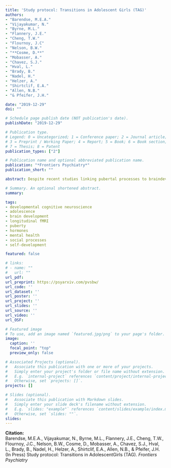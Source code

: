 ```yaml
---
title: 'Study protocol: Transitions in Adolescent Girls (TAG)'
authors:
- "Barendse, M.E.A."
- "Vijayakumar, N."
- "Byrne, M.L."
- "Flannery, J.E."
- "Cheng, T.W."
- "Flournoy, J.C"
- "Nelson, B.W."
- "**Cosme, D.**"
- "Mobasser, A."
- "Chavez, S.J."
- "Hval, L."
- "Brady, B."
- "Nadel, H."
- "Helzer, A."
- "Shirtclif, E.A."
- "Allen, N.B."
- "& Pfeifer, J.H."

date: "2019-12-29"
doi: ""

# Schedule page publish date (NOT publication's date).
publishDate: "2019-12-29"

# Publication type.
# Legend: 0 = Uncategorized; 1 = Conference paper; 2 = Journal article;
# 3 = Preprint / Working Paper; 4 = Report; 5 = Book; 6 = Book section;
# 7 = Thesis; 8 = Patent
publication_types: ["2"]

# Publication name and optional abbreviated publication name.
publication: "*Frontiers Psychiatry*"
publication_short: ""

abstract: Despite recent studies linking pubertal processes to braindevelopment, as well as research demonstrating the importance of both pubertaland neurodevelopmental processes for adolescent mental health, there is limitedknowledge of the full pathways and mechanisms behind the emergence ofmental illnesses such as depression and anxiety disorders in adolescence. TheTransitions in Adolescent Girls (TAG) study aims to understand the complexrelationships between pubertal development, brain structure and connectivity,the behavioral and neural correlates of social and self-perception processes, andadolescent mental health in girls. The TAG study includes 174 girls aged 10.0 to 13.0 years, recruitedfrom the local community in Lane County, Oregon, USA. The girls, along with aparent/guardian, will complete three waves of assessment over the course ofthree years; the second and third wave are currently underway. Each waveincludes collection of four saliva samples (one per week) and one hair sample forthe assessment of hormone levels and immune factors; an MRI session includingstructural, difusion, resting-state functional and task-based functional scans; theKiddie Schedule for Afective Disorders and Schizophrenia (K-SADS), a diagnosticinterview on current and lifetime mental health; production of a short self-narrative video; and measurement of height, weight, and waist circumference.The functional MRI tasks include a self-evaluation paradigm and a self-disclosureparadigm. In addition, adolescents and their parents/guardians complete anumber of surveys to report on the adolescent’s pubertal development, mentalhealth, social environment and life events; adolescents also report on variousindices of self-perception and social-emotional functioning. The knowledge gained from this study will include developmentaltrajectories of pubertal, neurological, and social processes and their roles asmechanisms in predicting emergence of mental illness in adolescent girls. Thisknowledge will help identify modifable, developmentally specifc risk factors astargets for early intervention and prevention eforts.

# Summary. An optional shortened abstract.
summary:

tags:
- developmental cognitive neuroscience
- adolescence
- brain development
- longitudinal fMRI
- puberty
- hormones
- mental health
- social processes
- self-development

featured: false

# links:
# - name: ""
#   url: ""
url_pdf: 
url_preprint: https://psyarxiv.com/pvsbw/
url_code: ''
url_dataset: ''
url_poster: ''
url_project: ''
url_slides: ''
url_source: ''
url_video: ''
url_OSF: 

# Featured image
# To use, add an image named `featured.jpg/png` to your page's folder. 
image:
  caption: ''
  focal_point: "top"
  preview_only: false

# Associated Projects (optional).
#   Associate this publication with one or more of your projects.
#   Simply enter your project's folder or file name without extension.
#   E.g. `internal-project` references `content/project/internal-project/index.md`.
#   Otherwise, set `projects: []`.
projects: []

# Slides (optional).
#   Associate this publication with Markdown slides.
#   Simply enter your slide deck's filename without extension.
#   E.g. `slides: "example"` references `content/slides/example/index.md`.
#   Otherwise, set `slides: ""`.
slides: 
---
```

**Citation:**  
Barendse, M.E.A., Vijayakumar, N., Byrne, M.L., Flannery, J.E., Cheng, T.W., Flournoy, J.C., Nelson, B.W., Cosme, D., Mobasser, A., Chavez, S.J., Hval, L., Brady, B., Nadel, H., Helzer, A., Shirtclif, E.A., Allen, N.B., & Pfeifer, J.H. (In Press) Study protocol: Transitions in AdolescentGirls (TAG). *Frontiers Psychiatry*